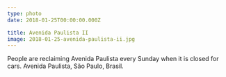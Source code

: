 ```yaml
---
type: photo
date: 2018-01-25T00:00:00.000Z

title: Avenida Paulista II
image: 2018-01-25-avenida-paulista-ii.jpg
---
```


People are reclaiming Avenida Paulista every Sunday when it is closed for cars. Avenida Paulista, São Paulo, Brasil.
